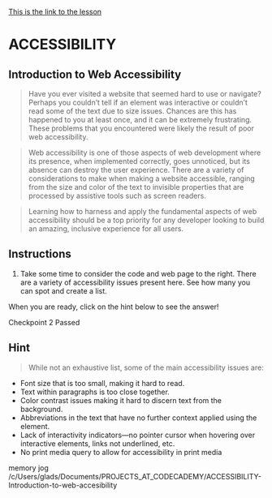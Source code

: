 [This is the link to the lesson](https://www.codecademy.com/courses/learn-css-accessibility/lessons/learn-intermediate-css-accessibility/exercises/introduction-to-web-accessibility)

# ACCESSIBILITY

## Introduction to Web Accessibility

> Have you ever visited a website that seemed hard to use or navigate? Perhaps you couldn’t tell if an element was interactive or couldn’t read some of the text due to size issues. Chances are this has happened to you at least once, and it can be extremely frustrating. These problems that you encountered were likely the result of poor web accessibility.

> Web accessibility is one of those aspects of web development where its presence, when implemented correctly, goes unnoticed, but its absence can destroy the user experience. There are a variety of considerations to make when making a website accessible, ranging from the size and color of the text to invisible properties that are processed by assistive tools such as screen readers.

> Learning how to harness and apply the fundamental aspects of web accessibility should be a top priority for any developer looking to build an amazing, inclusive experience for all users.

## Instructions

1. Take some time to consider the code and web page to the right. There are a variety of accessibility issues present here. See how many you can spot and create a list.

When you are ready, click on the hint below to see the answer!

Checkpoint 2 Passed

## Hint

> While not an exhaustive list, some of the main accessibility issues are:

- Font size that is too small, making it hard to read.
- Text within paragraphs is too close together.
- Color contrast issues making it hard to discern text from the background.
- Abbreviations in the text that have no further context applied using the <abbr> element.
- Lack of interactivity indicators—no pointer cursor when hovering over interactive elements, links not underlined, etc.
- No print media query to allow for accessibility in print media

memory jog
/c/Users/glads/Documents/PROJECTS_AT_CODECADEMY/ACCESSIBILITY-Introduction-to-web-accesibility
